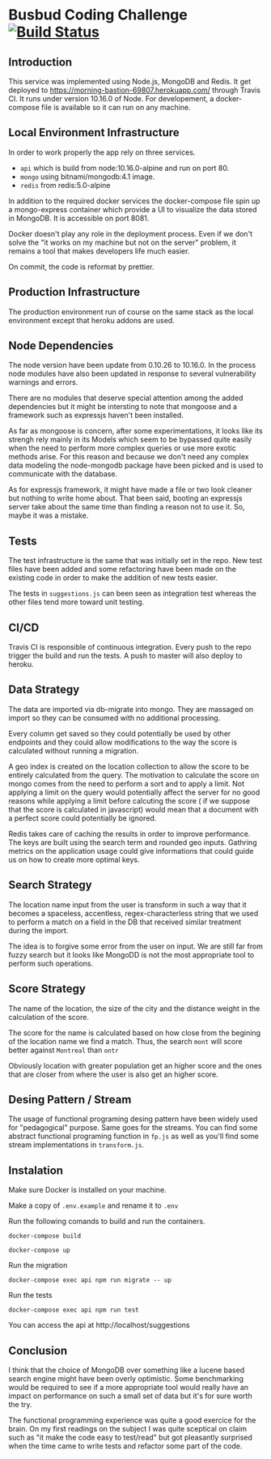 # Busbud Coding Challenge [![Build Status](https://travis-ci.org/bendamqui/coding-challenge-backend-c.svg?branch=master)](https://travis-ci.org/bendamqui/coding-challenge-backend-c)



## Introduction

This service was implemented using Node.js, MongoDB and Redis. It get deployed to https://morning-bastion-69807.herokuapp.com/ through Travis CI. It runs under version 10.16.0 of Node. For developement, a docker-compose file is available so it can run on any machine.

## Local Environment Infrastructure

In order to work properly the app rely on three services. 

* `api` which is build from node:10.16.0-alpine and run on port 80.
* `mongo` using bitnami/mongodb:4.1 image.
* `redis` from redis:5.0-alpine

In addition to the required docker services the docker-compose file spin
up a mongo-express container which provide a UI to visualize the data stored in MongoDB. It is accessible on port 8081.

Docker doesn't play any role in the deployment process. Even if we don't solve the "it works on my machine but not on the server" problem, it remains a tool that makes developers life much easier.

On commit, the code is reformat by prettier.

## Production Infrastructure

The production environment run of course on the same stack as the local environment except that
heroku addons are used.

## Node Dependencies

The node version have been update from 0.10.26 to 10.16.0. In the process node modules have also been updated in response to several vulnerability warnings and errors.

There are no modules that deserve special attention among the added dependencies but it might be intersting to note that mongoose and a framework such as expressjs haven't been installed. 

As far as mongoose is concern, after some experimentations, it looks like its strengh rely mainly in its Models which seem to be bypassed quite easily when the need to perform more complex queries or use more exotic methods arise. For this reason and because we don't need any complex data modeling the node-mongodb package have been picked and is used to communicate with the database.

As for expressjs framework, it might have made a file or two look cleaner but nothing to write home about. That been said, booting an expressjs server take about the same time than finding a reason not to use it. So, maybe it was a mistake.


## Tests

The test infrastructure is the same that was initially set in the repo. New test files have been added and some refactoring have been made on the existing code in order to make the addition of new tests easier.

The tests in `suggestions.js` can been seen as integration test whereas the other files tend more 
toward unit testing.

## CI/CD

Travis CI is responsible of continuous integration. Every push to the repo trigger the build and run the tests. A push to master will also deploy to heroku.

## Data Strategy

The data are imported via db-migrate into mongo. They are massaged on import so they can be consumed with no additional processing. 

Every column get saved so they could potentially be used by other endpoints and they could allow  modifications to the way the score is calculated without running a migration.

A geo index is created on the location collection to allow the score to be entirely calculated from
the query. The motivation to calculate the score on mongo comes from the need to perform a sort and to apply a limit. Not applying a limit on the query would potentially affect the server for no good reasons while applying a limit before calcuting the score ( if we suppose that the score is calculated in javascript) would mean that a document with a perfect score could potentially be ignored.

Redis takes care of caching the results in order to improve performance. The keys are built using the search term and rounded geo inputs. Gathring metrics on the application usage could give informations
that could guide us on how to create more optimal keys.

## Search Strategy

The location name input from the user is transform in such a way that it becomes a spaceless, accentless, regex-characterless string that we used to perform a match on a field in the DB that received similar treatment during the import. 

The idea is to forgive some error from the user on input. We are still far from fuzzy search but it looks like MongoDD is not the most appropriate tool to perform such operations.

## Score Strategy

The name of the location, the size of the city and the distance weight in the calculation of the score. 

The score for the name is calculated based on how close from the begining of the location name we find a match. Thus, the search
`mont` will score better against `Montreal` than `ontr`

Obviously location with greater population get an higher score and the ones that are closer from where
the user is also get an higher score.


## Desing Pattern / Stream

The usage of functional programing desing pattern have been widely used for "pedagogical" purpose. Same goes for the streams. You can find some abstract functional programing function in `fp.js` as well as you'll find some stream implementations in `transform.js`. 

## Instalation
 
 Make sure Docker is installed on your machine.

Make a copy of `.env.example` and rename it to `.env`

Run the following comands to build and run the containers.

```docker-compose build```

```docker-compose up```

Run the migration

```docker-compose exec api npm run migrate -- up```

Run the tests

```docker-compose exec api npm run test```

You can access the api at http://localhost/suggestions

## Conclusion 

I think that the choice of MongoDB over something like a lucene based search engine might have been overly optimistic. Some benchmarking
would be required to see if a more appropriate tool would really have an impact on performance on such a small set of data but it's for sure 
worth the try.

The functional programming experience was quite a good exercice for the brain. On my first readings on the subject I was quite sceptical
on claim such as "it make the code easy to test/read" but got pleasantly surprised when the time came to write tests and refactor some part of 
the code.











